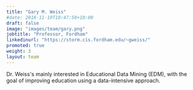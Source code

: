 ```yaml
---
title: "Gary M. Weiss"
#date: 2018-11-19T10:47:58+10:00
draft: false
image: "images/team/gary.png"
jobtitle: "Professor, Fordham"
linkedinurl: "https://storm.cis.fordham.edu/~gweiss/"
promoted: true
weight: 3
layout: team
---
```

Dr. Weiss's mainly interested in Educational Data Mining (EDM), with the goal of improving education using a data-intensive approach.
